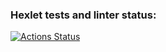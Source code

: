 ### Hexlet tests and linter status:
[![Actions Status](https://github.com/dannycyberwalker/devops-for-programmers-project-74/workflows/hexlet-check/badge.svg)](https://github.com/dannycyberwalker/devops-for-programmers-project-74/actions)